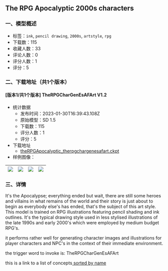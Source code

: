 ## The RPG Apocalyptic 2000s characters
### 一、模型概述

- 标签：`ink`, `pencil drawing`, `2000s`, `artstyle`, `rpg`
- 下载数：115
- 收藏人数：33
- 评论人数：0
- 评分人数：1
- 评分：5

### 二、下载地址（共1个版本）

#### [版本1/共1个版本] TheRPGCharGenEsAFArt V1.2

- 统计数据
  - 发布时间：2023-01-30T16:39:43.108Z
  - 原始模型：SD 1.5
  - 下载数：115
  - 评分人数：1
  - 评分：5
- 下载地址
  - [theRPGApocalyptic_therpgchargenesafart.ckpt](https://civitai.com/api/download/models/6815)
- 样例图像：

| <img src="https://image.civitai.com/xG1nkqKTMzGDvpLrqFT7WA/cacaac59-805c-4a1d-7015-fa7d13cb0200/width=450/62193.jpeg" /> | <img src="https://image.civitai.com/xG1nkqKTMzGDvpLrqFT7WA/de821f88-30c4-4ef2-2250-d303f471cb00/width=450/62201.jpeg" /> | <img src="https://image.civitai.com/xG1nkqKTMzGDvpLrqFT7WA/b56c9747-37e5-4efa-41e5-5b6df9fcbd00/width=450/62212.jpeg" /> | <img src="https://image.civitai.com/xG1nkqKTMzGDvpLrqFT7WA/ca01f4cd-5063-404e-e3cc-031c41919a00/width=450/62211.jpeg" /> |
| ---- | ---- | ---- | ---- |


### 三、详情
<p>It's the Apocalypse; everything ended but wait, there are still some heroes and villains in what remains of the world and their story is just about to begin as everybody else's has ended, that's the subject of this art style. This model is trained on RPG illustrations featuring pencil shading and ink outlines. It's the typical drawing style used in less stylised illustrations of the late 1990s and early 2000's which were employed by medium budget RPG's. </p><p>it performs rather well for generating character images and illustrations for player characters and NPC's in the context of their immediate environment.</p><p>the trigger word to invoke is: TheRPGCharGenEsAFArt</p><p>this is a link to a list of concepts<a target="_blank" rel="ugc" href="https://pastebin.com/U6ARyTPA"> sorted by name</a></p><p></p><p></p>